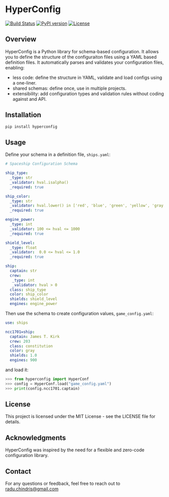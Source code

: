 # HyperConfig

[![Build Status](https://travis-ci.org/your-username/hyperconfig.svg?branch=main)](https://travis-ci.org/rchindris/hyperconfig)
[![PyPI version](https://badge.fury.io/py/hyperconfig.svg)](https://badge.fury.io/py/hyperconfig)
[![License](https://img.shields.io/badge/license-MIT-blue.svg)](https://opensource.org/licenses/MIT)

## Overview

HyperConfig is a Python library for schema-based configuration. It allows you to define the structure of the configuraiton files
using a YAML based definition files. It automatically parses and validates your configuration files, enabling:

- less code: define the structure in YAML, validate and load configs using a one-liner.
- shared schemas: define once, use in multiple projects.
- extensibility: add configuration types and validation rules without coding against and API.

## Installation

```bash
pip install hyperconfig

```

## Usage

Define your schema in a definition file, `ships.yaml`:

``` yaml
# Spaceship Configuration Schema

ship_type:
  _type: str
  _validator: hval.isalpha()
  _required: true

ship_color:
  _type: str
  _validator: hval.lower() in ['red', 'blue', 'green', 'yellow', 'gray']
  _required: true

engine_power:
  _type: int
  _validator: 100 <= hval <= 1000
  _required: true

shield_level:
  _type: float
  _validator:  0.0 <= hval <= 1.0
  _required: true

ship:
  captain: str
  crew:
   _type: int
   _validator: hval > 0
  class: ship_type
  color: ship_color
  shields: shield_level
  engines: engine_power
```

Then use the schema to create configuration values, `game_config.yaml`:

``` yaml
use: ships

ncc1701=ship:
  captain: James T. Kirk
  crew: 203
  class: constitution
  color: gray
  shields: 1.0
  engines: 900
```

and load it:

``` python
>>> from hyperconfig import HyperConf
>>> config = HyperConf.load("game_config.yaml")
>>> print(config.ncc1701.captain)
```

## License

This project is licensed under the MIT License - see the LICENSE file for details.

## Acknowledgments

HyperConfig was inspired by the need for a flexible and zero-code configuration library.

## Contact

For any questions or feedback, feel free to reach out to radu.chindris@gmail.com

